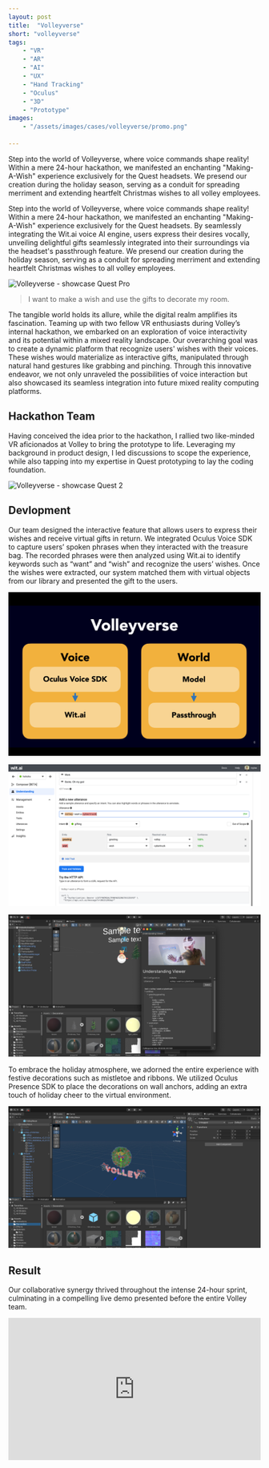 ```yaml
---
layout: post
title:  "Volleyverse"
short: "volleyverse"
tags:
    - "VR"
    - "AR"
    - "AI"
    - "UX"
    - "Hand Tracking"
    - "Oculus"
    - "3D"
    - "Prototype"
images: 
    - "/assets/images/cases/volleyverse/promo.png"

---
```

<!--summary-->

Step into the world of Volleyverse, where voice commands shape reality! Within a mere 24-hour hackathon, we manifested an enchanting "Making-A-Wish" experience exclusively for the Quest headsets. We presend our creation during the holiday season, serving as a conduit for spreading merriment and extending heartfelt Christmas wishes to all volley employees.

<!--more-->

Step into the world of Volleyverse, where voice commands shape reality! Within a mere 24-hour hackathon, we manifested an enchanting "Making-A-Wish" experience exclusively for the Quest headsets. By seamlessly integrating the Wit.ai voice AI engine, users express their desires vocally, unveiling delightful gifts seamlessly integrated into their surroundings via the headset's passthrough feature. We presend our creation during the holiday season, serving as a conduit for spreading merriment and extending heartfelt Christmas wishes to all volley employees.

![Volleyverse - showcase Quest Pro](/assets/images/cases/volleyverse/showcase_questpro.png)

> I want to make a wish and use the gifts to decorate my room.

The tangible world holds its allure, while the digital realm amplifies its fascination. Teaming up with two fellow VR enthusiasts during Volley’s internal hackathon, we embarked on an exploration of voice interactivity and its potential within a mixed reality landscape. Our overarching goal was to create a dynamic platform that recognize users' wishes with their voices. These wishes would materialize as interactive gifts, manipulated through natural hand gestures like grabbing and pinching. Through this innovative endeavor, we not only unraveled the possibilities of voice interaction but also showcased its seamless integration into future mixed reality computing platforms.

## Hackathon Team

Having conceived the idea prior to the hackathon, I rallied two like-minded VR aficionados at Volley to bring the prototype to life. Leveraging my background in product design, I led discussions to scope the experience, while also tapping into my expertise in Quest prototyping to lay the coding foundation.

![Volleyverse - showcase Quest 2](/assets/images/cases/volleyverse/showcase_quest2.png)

## Devlopment
Our team designed the interactive feature that allows users to express their wishes and receive virtual gifts in return. We integrated Oculus Voice SDK to capture users’ spoken phrases when they interacted with the treasure bag. The recorded phrases were then analyzed using Wit.ai to identify keywords such as “want” and “wish” and recognize the users’ wishes. Once the wishes were extracted, our system matched them with virtual objects from our library and presented the gift to the users.

![Volleyverse - Unity scheme](/assets/images/cases/volleyverse/scheme.png)

![Volleyverse - Wit.ai](/assets/images/cases/volleyverse/witai.png)

![Volleyverse - Unity voice set-up](/assets/images/cases/volleyverse/unity.png)

To embrace the holiday atmosphere, we adorned the entire experience with festive decorations such as mistletoe and ribbons. We utilized Oculus Presence SDK to place the decorations on wall anchors, adding an extra touch of holiday cheer to the virtual environment.

![Volleyverse - ribbon](/assets/images/cases/volleyverse/merrychristmas.png)

## Result

Our collaborative synergy thrived throughout the intense 24-hour sprint, culminating in a compelling live demo presented before the entire Volley team.

<div style="padding:56.25% 0 0 0;position:relative;"><iframe src="https://player.vimeo.com/video/852127741?badge=0&amp;autopause=0&amp;player_id=0&amp;app_id=58479" frameborder="0" allow="autoplay; fullscreen; picture-in-picture" style="position:absolute;top:0;left:0;width:100%;height:100%;" title="Volleyverse - voice powered metaverse"></iframe></div><script src="https://player.vimeo.com/api/player.js"></script>
